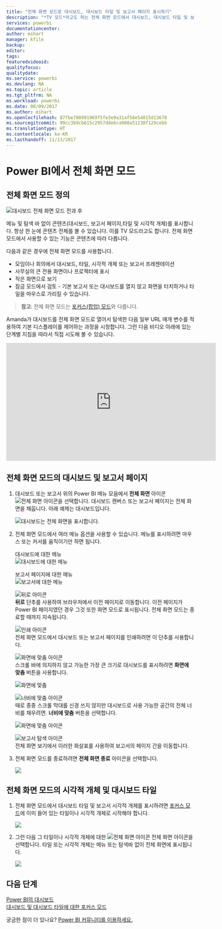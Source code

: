 ```yaml
---
title: "전체 화면 모드로 대시보드, 대시보드 타일 및 보고서 페이지 표시하기"
description: "*TV 모드*라고도 하는 전체 화면 모드에서 대시보드, 대시보드 타일 및 보고서 페이지를 표시합니다."
services: powerbi
documentationcenter: 
author: mihart
manager: kfile
backup: 
editor: 
tags: 
featuredvideoid: 
qualityfocus: 
qualitydate: 
ms.service: powerbi
ms.devlang: NA
ms.topic: article
ms.tgt_pltfrm: NA
ms.workload: powerbi
ms.date: 08/09/2017
ms.author: mihart
ms.openlocfilehash: 87fbe780991969f5fe3e9a31af58e54015d13678
ms.sourcegitcommit: 99cc3b9cb615c2957dde6ca908a51238f129cebb
ms.translationtype: HT
ms.contentlocale: ko-KR
ms.lasthandoff: 11/13/2017
---
```

# <a name="full-screen-mode-in-power-bi"></a>Power BI에서 전체 화면 모드
## <a name="what-is-full-screen-mode"></a>전체 화면 모드 정의
![대시보드 전체 화면 모드 전과 후](media/service-fullscreen-mode/power-bi-full-screen-comparison.png)

메뉴 및 탐색 바 없이 콘텐츠(대시보드, 보고서 페이지,타일 및 시각적 개체)를 표시합니다.  항상 한 눈에 콘텐츠 전체를 볼 수 있습니다. 이를 TV 모드라고도 합니다. 전체 화면 모드에서 사용할 수 있는 기능은 콘텐츠에 따라 다릅니다.  

다음과 같은 경우에 전체 화면 모드를 사용합니다.

* 모임이나 회의에서 대시보드, 타일, 시각적 개체 또는 보고서 프레젠테이션
* 사무실의 큰 전용 화면이나 프로젝터에 표시
* 작은 화면으로 보기
* 잠금 모드에서 검토 - 기본 보고서 또는 대시보드를 열지 않고 화면을 터치하거나 타일을 마우스로 가리킬 수 있습니다.

> **참고**: 전체 화면 모드는 [포커스(팝업) 모드](service-focus-mode.md)와 다릅니다.
> 
> 

Amanda가 대시보드를 전체 화면 모드로 열어서 탐색한 다음 일부 URL 매개 변수를 적용하여 기본 디스플레이를 제어하는 과정을 시청합니다. 그런 다음 비디오 아래에 있는 단계별 지침을 따라서 직접 시도해 볼 수 있습니다.

<iframe width="560" height="315" src="https://www.youtube.com/embed/c31gZkyvC54" frameborder="0" allowfullscreen></iframe>

## <a name="dashboards-and-report-pages-in-full-screen-mode"></a>전체 화면 모드의 대시보드 및 보고서 페이지
1. 대시보드 또는 보고서 위의 Power BI 메뉴 모음에서 **전체 화면** 아이콘![전체 화면 아이콘](media/service-fullscreen-mode/power-bi-full-screen-icon.png)을 선택합니다. 대시보드 캔버스 또는 보고서 페이지는 전체 화면을 채웁니다. 아래 예제는 대시보드입니다.
   
      ![대시보드는 전체 화면을 표시합니다.](media/service-fullscreen-mode/power-bi-dash-full-screen.png)
2. 전체 화면 모드에서 여러 메뉴 옵션을 사용할 수 있습니다.  메뉴를 표시하려면 마우스 또는 커서를 움직이기만 하면 됩니다. 
   
     대시보드에 대한 메뉴    
     ![대시보드에 대한 메뉴](media/service-fullscreen-mode/power-bi-full-screen-menu-dashboard.png)    
   
     보고서 페이지에 대한 메뉴    
    ![보고서에 대한 메뉴](media/service-fullscreen-mode/power-bi-report-menu.png)    
   
    ![뒤로 아이콘](media/service-fullscreen-mode/power-bi-back-icon.png)    
    **뒤로** 단추를 사용하여 브라우저에서 이전 페이지로 이동합니다. 이전 페이지가 Power BI 페이지였던 경우 그것 또한 화면 모드로 표시됩니다.  전체 화면 모드는 종료할 때까지 지속됩니다.
   
    ![인쇄 아이콘](media/service-fullscreen-mode/power-bi-print-icon.png)    
    전체 화면 모드에서 대시보드 또는 보고서 페이지를 인쇄하려면 이 단추를 사용합니다. 
   
    ![화면에 맞춤 아이콘](media/service-fullscreen-mode/power-bi-fit-to-width.png)    
    스크롤 바에 의지하지 않고 가능한 가장 큰 크기로 대시보드를 표시하려면 **화면에 맞춤** 버튼을 사용합니다.     
   
    ![화면에 맞춤](media/service-fullscreen-mode/power-bi-fit-screen.png)
   
    ![너비에 맞춤 아이콘](media/service-fullscreen-mode/power-bi-fit-width.png)       
    때로 종종 스크롤 막대를 신경 쓰지 않지만 대시보드로 사용 가능한 공간의 전체 너비를 채우려면. **너비에 맞춤** 버튼을 선택합니다.    
   
    ![화면에 맞춤 아이콘](media/service-fullscreen-mode/power-bi-fit-to-width-new.png)
   
    ![보고서 탐색 아이콘](media/service-fullscreen-mode/power-bi-report-nav2.png)       
    전체 화면 보기에서 이러한 화살표를 사용하여 보고서의 페이지 간을 이동합니다.    
3. 전체 화면 모드를 종료하려면 **전체 화면 종료** 아이콘을 선택합니다.
   
      ![](media/service-fullscreen-mode/exit-fullscreen-new.png)

## <a name="visualizations-and-dashboard-tiles-in-full-screen-mode"></a>전체 화면 모드의 시각적 개체 및 대시보드 타일
1. 전체 화면 모드에서 대시보드 타일 및 보고서 시각적 개체를 표시하려면 [포커스 모드](service-focus-mode.md)에 이미 들어 있는 타일이나 시각적 개체로 시작해야 합니다. 
   
    ![](media/service-fullscreen-mode/power-bi-focus3.png)
2. 그런 다음 그 타일이나 시각적 개체에 대한 ![전체 화면 아이콘](media/service-fullscreen-mode/power-bi-full-screen-icon.png)  전체 화면 아이콘을 선택합니다. 타일 또는 시각적 개체는 메뉴 또는 탐색바 없이 전체 화면에 표시됩니다.
   
    ![](media/service-fullscreen-mode/power-bi-fullscreen.png)

## <a name="next-steps"></a>다음 단계
[Power BI의 대시보드](service-dashboards.md)  
[대시보드 및 대시보드 타일에 대한 포커스 모드](service-focus-mode.md)    

궁금한 점이 더 있나요? [Power BI 커뮤니티를 이용하세요.](http://community.powerbi.com/)

